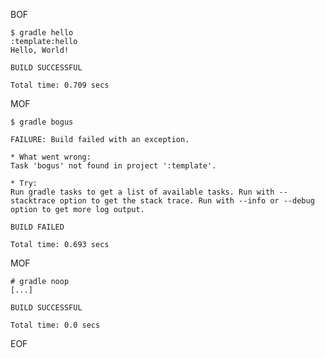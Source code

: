BOF

    $ gradle hello
    :template:hello
    Hello, World!

    BUILD SUCCESSFUL

    Total time: 0.709 secs

MOF

    $ gradle bogus

    FAILURE: Build failed with an exception.

    * What went wrong:
    Task 'bogus' not found in project ':template'.

    * Try:
    Run gradle tasks to get a list of available tasks. Run with --stacktrace option to get the stack trace. Run with --info or --debug option to get more log output.

    BUILD FAILED

    Total time: 0.693 secs

MOF

    # gradle noop
    [...]

    BUILD SUCCESSFUL

    Total time: 0.0 secs

EOF
